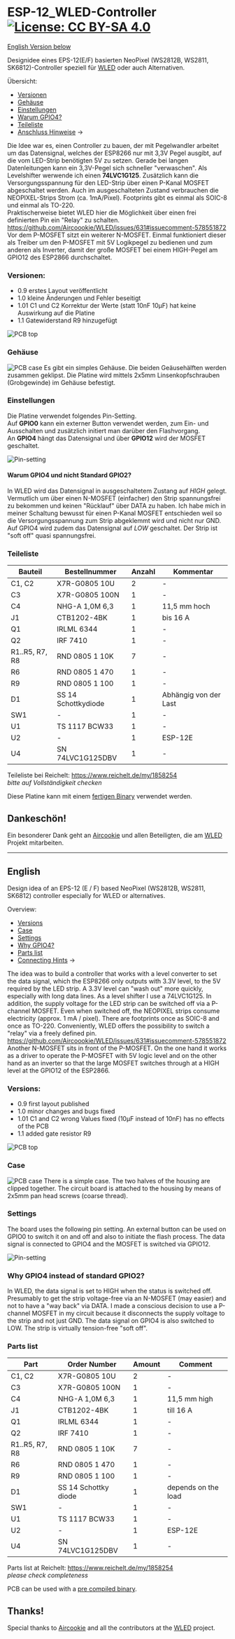 # ESP-12_WLED-Controller  [![License: CC BY-SA 4.0](https://img.shields.io/badge/License-CC%20BY--SA%204.0-lightgrey.svg)](https://creativecommons.org/licenses/by-sa/4.0/)
[English Version below](https://github.com/der-pw/ESP-12_WLED-Controller#english)

Designidee eines EPS-12(E/F) basierten NeoPixel (WS2812B, WS2811, SK6812)-Controller speziell für [WLED](https://github.com/Aircoookie/WLED) oder auch Alternativen.

Übersicht:
 - [Versionen](https://github.com/der-pw/ESP-12_WLED-Controller#versionen)
 - [Gehäuse](https://github.com/der-pw/ESP-12_WLED-Controller#gehäuse) 
 - [Einstellungen](https://github.com/der-pw/ESP-12_WLED-Controller#einstellungen)
 - [Warum GPIO4?](https://github.com/der-pw/ESP-12_WLED-Controller#warum-gpio4-und-nicht-standard-gpio2)
 - [Teileliste](https://github.com/der-pw/ESP-12_WLED-Controller#teileliste)
 - [Anschluss Hinweise](wiring.md) ->

Die Idee war es, einen Controller zu bauen, der mit Pegelwandler arbeitet um das Datensignal, welches der ESP8266 nur mit 3,3V Pegel ausgibt, auf die vom LED-Strip benötigten 5V zu setzen. Gerade bei langen Datenleitungen kann ein 3,3V-Pegel sich schneller "verwaschen". 
Als Levelshifter werwende ich einen **74LVC1G125**.
Zusätzlich kann die Versorgungsspannung für den LED-Strip über einen P-Kanal MOSFET abgeschaltet werden. Auch im ausgeschalteten Zustand verbrauchen die NEOPIXEL-Strips Strom (ca. 1mA/Pixel). 
Footprints gibt es einmal als SOIC-8 und einmal als TO-220.  
Praktischerweise bietet WLED hier die Möglichkeit über einen frei definierten Pin ein "Relay" zu schalten. https://github.com/Aircoookie/WLED/issues/631#issuecomment-578551872  
Vor dem P-MOSFET sitzt ein weiterer N-MOSFET. Einmal funktioniert dieser als Treiber um den P-MOSFET mit 5V Logikpegel zu bedienen und zum anderen als Inverter, damit der große MOSFET bei einem HIGH-Pegel am GPIO12 des ESP2866 durchschaltet.


### Versionen:
 - 0.9 erstes Layout veröffentlicht
 - 1.0 kleine Änderungen und Fehler beseitigt
 - 1.01 C1 und C2 Korrektur der Werte (statt 10nF 10µF) hat keine Auswirkung auf die Platine
 - 1.1 Gatewiderstand R9 hinzugefügt

![PCB top](img/PCB-top.jpg)

### Gehäuse
![PCB case](Case/Controller_case.jpg)
Es gibt ein simples Gehäuse. 
Die beiden Geäusehälften werden zusammen geklipst.
Die Platine wird mittels 2x5mm Linsenkopfschrauben (Grobgewinde) im Gehäuse befestigt.

### Einstellungen
Die Platine verwendet folgendes Pin-Setting.  
Auf **GPIO0** kann ein externer Button verwendet werden, zum Ein- und Ausschalten und zusätzlich initiert man darüber den Flashvorgang.  
An **GPIO4** hängt das Datensignal und über **GPIO12** wird der MOSFET geschaltet.

![Pin-setting](img/Pin-setting.jpg)

#### Warum GPIO4 und nicht Standard GPIO2?
In WLED wird das Datensignal in ausgeschaltetem Zustang auf *HIGH* gelegt. Vermutlich um über einen N-MOSFET (einfacher) den Strip spannungsfrei zu bekommen und keinen "Rücklauf" über DATA zu haben.
Ich habe mich in meiner Schaltung bewusst für einen P-Kanal MOSFET entschieden weil so die Versorgungsspannung zum Strip abgeklemmt wird und nicht nur GND.
Auf GPIO4 wird zudem das Datensignal auf *LOW* geschaltet. Der Strip ist "soft off" quasi spannungsfrei.


### Teileliste
Bauteil        | Bestellnummer    | Anzahl | Kommentar
-------------- | ---------------- | ------ | ---------
C1, C2         | X7R-G0805 10U    |   2    | -
C3             | X7R-G0805 100N   |   1    | -
C4             | NHG-A 1,0M 6,3   |   1    | 11,5 mm hoch
J1             | CTB1202-4BK      |   1    | bis 16 A
Q1             | IRLML 6344       |   1    | -
Q2             | IRF 7410         |   1    | -
R1..R5, R7, R8 | RND 0805 1 10K   |   7    | -
R6             | RND 0805 1 470   |   1    | -
R9             | RND 0805 1 100   |   1    | -
D1             | SS 14 Schottkydiode   |   1    | Abhängig von der Last
SW1            | -                |   1    | -
U1             | TS 1117 BCW33    |   1    | -
U2             | -                |   1    | ESP-12E
U4             | SN 74LVC1G125DBV |   1    | -

Teileliste bei Reichelt: https://www.reichelt.de/my/1858254  
*bitte auf Vollständigkeit checken*

Diese Platine kann mit einem [fertigen Binary](https://install.wled.me/) verwendet werden.

## Dankeschön!  

Ein besonderer Dank geht an [Aircookie](https://github.com/Aircoookie) und allen Beteiligten, die am [WLED](https://github.com/Aircoookie/WLED) Projekt mitarbeiten.


----
## English

Design idea of an EPS-12 (E / F) based NeoPixel (WS2812B, WS2811, SK6812) controller especially for WLED or alternatives.

Overview:
 - [Versions](https://github.com/der-pw/ESP-12_WLED-Controller#versions)
 - [Case](https://github.com/der-pw/ESP-12_WLED-Controller#case) 
 - [Settings](https://github.com/der-pw/ESP-12_WLED-Controller#settings)
 - [Why GPIO4?](https://github.com/der-pw/ESP-12_WLED-Controller#why-gpio4-instead-of-standard-gpio2)
 - [Parts list](https://github.com/der-pw/ESP-12_WLED-Controller#parts-list)
 - [Connecting Hints](wiring.md) ->
 

The idea was to build a controller that works with a level converter to set the data signal, which the ESP8266 only outputs with 3.3V level, to the 5V required by the LED strip. A 3.3V level can "wash out" more quickly, especially with long data lines. As a level shifter I use a 74LVC1G125. In addition, the supply voltage for the LED strip can be switched off via a P-channel MOSFET. Even when switched off, the NEOPIXEL strips consume electricity (approx. 1 mA / pixel). There are footprints once as SOIC-8 and once as TO-220.
Conveniently, WLED offers the possibility to switch a "relay" via a freely defined pin. https://github.com/Aircoookie/WLED/issues/631#issuecomment-578551872
Another N-MOSFET sits in front of the P-MOSFET. On the one hand it works as a driver to operate the P-MOSFET with 5V logic level and on the other hand as an inverter so that the large MOSFET switches through at a HIGH level at the GPIO12 of the ESP2866.

### Versions:
 - 0.9 first layout published
 - 1.0 minor changes and bugs fixed
 - 1.01 C1 and C2 wrong Values fixed (10µF instead of 10nF) has no effects of the PCB
 - 1.1 added gate resistor R9

![PCB top](img/PCB-top.jpg)

### Case
![PCB case](Case/Controller_case.jpg)
There is a simple case. The two halves of the housing are clipped together. The circuit board is attached to the housing by means of 2x5mm pan head screws (coarse thread).

### Settings
The board uses the following pin setting.
An external button can be used on GPIO0 to switch it on and off and also to initiate the flash process.
The data signal is connected to GPIO4 and the MOSFET is switched via GPIO12.

![Pin-setting](img/Pin-setting.jpg)

### Why GPIO4 instead of standard GPIO2?
In WLED, the data signal is set to HIGH when the status is switched off. Presumably to get the strip voltage-free via an N-MOSFET (may easier) and not to have a "way back" via DATA. I made a conscious decision to use a P-channel MOSFET in my circuit because it disconnects the supply voltage to the strip and not just GND. The data signal on GPIO4 is also switched to LOW. The strip is virtually tension-free "soft off".

### Parts list

Part           | Order Number     | Amount | Comment
-------------- | ---------------- | ------ | ---------
C1, C2         | X7R-G0805 10U    |   2    | -
C3             | X7R-G0805 100N   |   1    | -
C4             | NHG-A 1,0M 6,3   |   1    | 11,5 mm high
J1             | CTB1202-4BK      |   1    | till 16 A
Q1             | IRLML 6344       |   1    | -
Q2             | IRF 7410         |   1    | -
R1..R5, R7, R8 | RND 0805 1 10K   |   7    | -
R6             | RND 0805 1 470   |   1    | -
R9             | RND 0805 1 100   |   1    | -
D1             | SS 14 Schottky diode   |   1    | depends on the load
SW1            | -                |   1    | -
U1             | TS 1117 BCW33    |   1    | -
U2             | -                |   1    | ESP-12E
U4             | SN 74LVC1G125DBV |   1    | -

Parts list at Reichelt: https://www.reichelt.de/my/1858254  
*please check completeness*

PCB can be used with a [pre compiled binary](https://install.wled.me/).

## Thanks!  

Special thanks to [Aircookie](https://github.com/Aircoookie) and all the contributors at the [WLED](https://github.com/Aircoookie/WLED) project.
